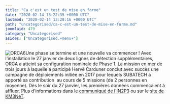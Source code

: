 ```yaml
---
title: "Ca c'est un test de mise en forme"
date: "2020-02-14 13:22:35 +0000 UTC"
lastmod: "2020-02-14 13:28:16 +0000 UTC"
path: "uncategorised/ca-c-est-un-test-de-mise-en-forme.md"
joomlaid: 479
category: "Uncategorised"
asides: ["Uncategorised.+menu+"]
---
```

![ORCA6](images/KM3NeT/ORCA6.jpeg)Une phase se termine et une nouvelle va commencer ! Avec l'installation le 27 janvier de deux lignes de détection supplémentaires, ORCA a atteint sa configuration nominale de Phase 1. La mission en mer de trois jours à laquelle a participé Hervé Carduner conclut avec succès une campagne de déploiements initiée en 2017 pour lequels SUBATECH a apporté sa contribution  au cours de 5 missions (de 2 personnes en moyenne). Dès le soir du 27 janvier, les premières données commencaient à affluer. Plus d'informations dans le [communiqué de l'IN2P3](https://in2p3.cnrs.fr/fr/cnrsinfo/km3net-capte-ses-premiers-neutrinos-avec-six-lignes) ou sur le [site de KM3NeT](https://www.km3net.org/orca6-completed/).
